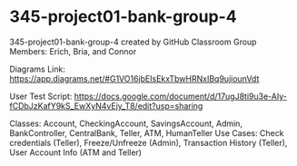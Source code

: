 # 345-project01-bank-group-4
345-project01-bank-group-4 created by GitHub Classroom
Group Members: Erich, Bria, and Connor

Diagrams Link: https://app.diagrams.net/#G1VO16jbEIsEkxTbwHRNxIBq9ujiounVdt

User Test Script: https://docs.google.com/document/d/17ugJ8ti9u3e-AIy-fCDbJzKafY9kS_EwXyN4vEjy_T8/edit?usp=sharing

Classes: Account, CheckingAccount, SavingsAccount, Admin, BankController, CentralBank, Teller, ATM, HumanTeller
Use Cases: Check credentials (Teller), Freeze/Unfreeze (Admin), Transaction History (Teller), User Account Info (ATM and Teller)


